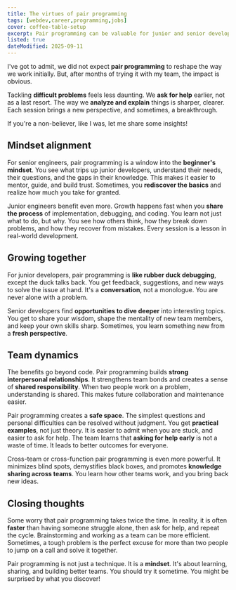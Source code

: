 ```yaml
---
title: The virtues of pair programming
tags: [webdev,career,programming,jobs]
cover: coffee-table-setup
excerpt: Pair programming can be valuable for junior and senior developers alike, fostering collaboration and knowledge sharing.
listed: true
dateModified: 2025-09-11
---
```


I've got to admit, we did not expect **pair programming** to reshape the way we work initially. But, after months of trying it with my team, the impact is obvious.

Tackling **difficult problems** feels less daunting. We **ask for help** earlier, not as a last resort. The way we **analyze and explain** things is sharper, clearer. Each session brings a new perspective, and sometimes, a breakthrough.

If you're a non-believer, like I was, let me share some insights!

## Mindset alignment

For senior engineers, pair programming is a window into the **beginner's mindset**. You see what trips up junior developers, understand their needs, their questions, and the gaps in their knowledge. This makes it easier to mentor, guide, and build trust. Sometimes, you **rediscover the basics** and realize how much you take for granted.

Junior engineers benefit even more. Growth happens fast when you **share the process** of implementation, debugging, and coding. You learn not just what to do, but why. You see how others think, how they break down problems, and how they recover from mistakes. Every session is a lesson in real-world development.

## Growing together

For junior developers, pair programming is **like rubber duck debugging**, except the duck talks back. You get feedback, suggestions, and new ways to solve the issue at hand. It's a **conversation**, not a monologue. You are never alone with a problem.

Senior developers find **opportunities to dive deeper** into interesting topics. You get to share your wisdom, shape the mentality of new team members, and keep your own skills sharp. Sometimes, you learn something new from a **fresh perspective**.

## Team dynamics

The benefits go beyond code. Pair programming builds **strong interpersonal relationships**. It strengthens team bonds and creates a sense of **shared responsibility**. When two people work on a problem, understanding is shared. This makes future collaboration and maintenance easier.

Pair programming creates a **safe space**. The simplest questions and personal difficulties can be resolved without judgment. You get **practical examples**, not just theory. It is easier to admit when you are stuck, and easier to ask for help. The team learns that **asking for help early** is not a waste of time. It leads to better outcomes for everyone.

Cross-team or cross-function pair programming is even more powerful. It minimizes blind spots, demystifies black boxes, and promotes **knowledge sharing across teams**. You learn how other teams work, and you bring back new ideas.

## Closing thoughts

Some worry that pair programming takes twice the time. In reality, it is often **faster** than having someone struggle alone, then ask for help, and repeat the cycle. Brainstorming and working as a team can be more efficient. Sometimes, a tough problem is the perfect excuse for more than two people to jump on a call and solve it together.

Pair programming is not just a technique. It is a **mindset**. It's about learning, sharing, and building better teams. You should try it sometime. You might be surprised by what you discover!
